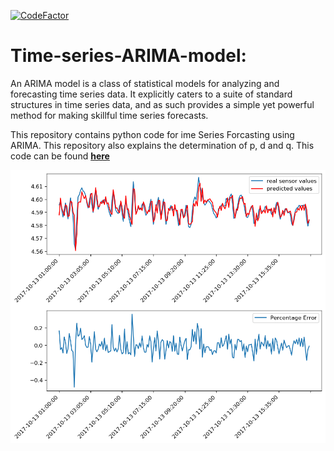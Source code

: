 [![CodeFactor](https://www.codefactor.io/repository/github/sumit-ai/time-series-arima-model/badge)](https://www.codefactor.io/repository/github/sumit-ai/time-series-arima-model)

# Time-series-ARIMA-model: 
An ARIMA model is a class of statistical models for analyzing and forecasting time series data.
It explicitly caters to a suite of standard structures in time series data, and as such provides a simple yet powerful method for making skillful time series forecasts.


This repository contains python code for ime Series Forcasting using ARIMA. This repository also explains the determination of p, d and q. This code can be found **[here](https://github.com/Sumit-ai/Time-series-ARIMA-model)** 

<img align="center" src="Unknown1.png" width="1000" />

<img align="center" src="Unknown.png" width="1000" />
